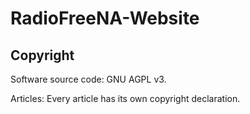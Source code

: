 # RadioFreeNA-Website

## Copyright

Software source code: GNU AGPL v3.

Articles: Every article has its own copyright declaration.
